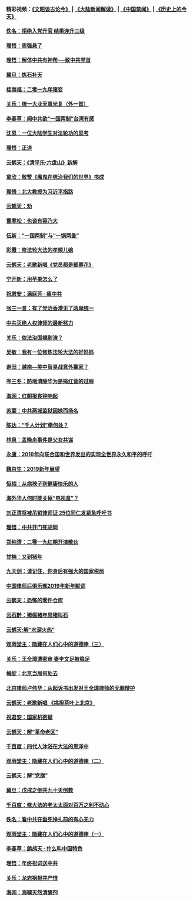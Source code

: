 #### 精彩视频：[《文昭谈古论今》](https://github.com/gfw-breaker/wenzhao/blob/master/README.md?t=01102130) | [《大陆新闻解读》](https://github.com/gfw-breaker/ntdtv-comedy/blob/master/README.md?t=01102130) | [《中国禁闻》](https://github.com/gfw-breaker/ntdtv-news/blob/master/README.md?t=01102130) | [《历史上的今天》](https://github.com/gfw-breaker/today-in-history/blob/master/README.md?t=01102130) 

#### [佚名：拒绝入党升官  结果连升三级](../pages/nsc993/n10965069.md?t=01102130) 

#### [理悟：周强悬了](../pages/nsc993/n10965044.md?t=01102130) 

#### [理悟：解体中共有神帮──致中共党首](../pages/nsc993/n10963824.md?t=01102130) 

#### [冀旦：炼石补天](../pages/nsc993/n10963818.md?t=01102130) 

#### [桂南福：二零一九年猪变](../pages/nsc993/n10963774.md?t=01102130) 

#### [关乐：统一大业天意光复（外一首）](../pages/nsc993/n10963765.md?t=01102130) 

#### [李春草：闻中共欲“一国两制”台湾有感](../pages/nsc993/n10963761.md?t=01102130) 

#### [沈思：一位大陆学生对法轮功的思考](../pages/nsc993/n10960706.md?t=01102130) 

#### [理悟：正道](../pages/nsc993/n10960529.md?t=01102130) 

#### [云鹤天：《清平乐‧六盘山》新解](../pages/nsc993/n10959258.md?t=01102130) 

#### [童欣：敬赞《魔鬼在统治我们的世界》书成](../pages/nsc993/n10959244.md?t=01102130) 

#### [理悟：北大教授为习近平指路](../pages/nsc993/n10959234.md?t=01102130) 

#### [云鹤天：劝](../pages/nsc993/n10959226.md?t=01102130) 

#### [曹寒松：也谈有容乃大](../pages/nsc993/n10959191.md?t=01102130) 

#### [伍新：“一国两制”与“一锅两彘”](../pages/nsc993/n10958297.md?t=01102130) 

#### [彩霞：修法轮大法的孝顺儿媳](../pages/nsc993/n10958333.md?t=01102130) 

#### [云鹤天：老歌新唱《党员都是罂粟花》](../pages/nsc993/n10958225.md?t=01102130) 

#### [宁开新：用苹果怎么了](../pages/nsc993/n10955962.md?t=01102130) 

#### [祝君安：满庭芳 · 瘟中共](../pages/nsc993/n10955949.md?t=01102130) 

#### [张三一言：有了党治香港无了两岸统一](../pages/nsc993/n10955943.md?t=01102130) 

#### [中共灭绝人权律师的最新努力](../pages/nsc993/n10954725.md?t=01102130) 

#### [关乐：依法治国裸剧演？](../pages/nsc993/n10952420.md?t=01102130) 

#### [吴敏：我有一位修炼法轮大法的好妈妈](../pages/nsc993/n10952484.md?t=01102130) 

#### [谢田：越南—美中贸易战意外赢家？](../pages/nsc993/n10940351.md?t=01102130) 

#### [岑三冬：防堵清除华为是捣红营的过程](../pages/nsc993/n10952342.md?t=01102130) 

#### [海网：红朝报丧钟响起](../pages/nsc993/n10951480.md?t=01102130) 

#### [苏蒙：中共燕城监狱因她而扬名](../pages/nsc993/n10951476.md?t=01102130) 

#### [陈达：“千人计划”牵何处？](../pages/nsc993/n10951466.md?t=01102130) 

#### [林泉：孟晚舟事件是父女共谋](../pages/nsc993/n10947780.md?t=01102130) 

#### [永康：2018年向联合国和世界发出的实现全世界永久和平的呼吁](../pages/nsc993/n10947756.md?t=01102130) 

#### [魏京生：2019新年展望](../pages/nsc993/n10947691.md?t=01102130) 

#### [恒梅：从病秧子到健康快乐的人](../pages/nsc993/n10947469.md?t=01102130) 

#### [海外华人何时能关掉“电视盒”？](../pages/nsc993/n10945406.md?t=01102130) 

#### [刘正清将被吊销律师证 25位同仁发紧急呼吁书](../pages/nsc993/n10944361.md?t=01102130) 

#### [理悟：中共开门死胡同](../pages/nsc993/n10944908.md?t=01102130) 

#### [郑纯清：二零一九红朝开演散伙](../pages/nsc993/n10944905.md?t=01102130) 

#### [甘楠：又到猪年](../pages/nsc993/n10944903.md?t=01102130) 

#### [九天剑：请记住，你身后有强大的国家税局](../pages/nsc993/n10944885.md?t=01102130) 

#### [中国律师后俱乐部2019年新年献词](../pages/nsc993/n10944348.md?t=01102130) 

#### [云鹤天：恐怖的零件仓库](../pages/nsc993/n10942847.md?t=01102130) 

#### [云石黔：猪瘟猪年思猪叫石](../pages/nsc993/n10943180.md?t=01102130) 

#### [云鹤天:解“水深火热”](../pages/nsc993/n10942828.md?t=01102130) 

#### [观雨堂主：隐藏在人们心中的道德律（三）](../pages/nsc993/n10941445.md?t=01102130) 

#### [关乐：王全璋遭密审 妻李文足被稳足](../pages/nsc993/n10941420.md?t=01102130) 

#### [梅绽：北京当局何处去](../pages/nsc993/n10941407.md?t=01102130) 

#### [北京律师卢伟华：从起诉书出发对王全璋律师的无罪辩护](../pages/nsc993/n10939303.md?t=01102130) 

#### [云鹤天：老歌新唱 《挑担茶叶上北京》](../pages/nsc993/n10937870.md?t=01102130) 

#### [祝君安：国家机密赋](../pages/nsc993/n10937863.md?t=01102130) 

#### [云鹤天：解“革命老区”](../pages/nsc993/n10937858.md?t=01102130) 

#### [千百度：四代人沐浴在大法的恩泽中](../pages/nsc993/n10937630.md?t=01102130) 

#### [观雨堂主：隐藏在人们心中的道德律（二）](../pages/nsc993/n10937219.md?t=01102130) 

#### [云鹤天：解“党旗”](../pages/nsc993/n10937211.md?t=01102130) 

#### [冀旦：戊戌之倒共九十天倒数](../pages/nsc993/n10937168.md?t=01102130) 

#### [千百度：修大法的老太太面对百万之利不动心](../pages/nsc993/n10934913.md?t=01102130) 

#### [佚名：看中共在垂死挣扎前的有心无力](../pages/nsc993/n10934707.md?t=01102130) 

#### [观雨堂主：隐藏在人们心中的道德律（一）](../pages/nsc993/n10934699.md?t=01102130) 

#### [李春草：鹧鸪天 ‧ 什么叫中国特色](../pages/nsc993/n10934694.md?t=01102130) 

#### [理悟：年终祝词送中共](../pages/nsc993/n10933269.md?t=01102130) 

#### [关乐：龙岩祸根共产恨](../pages/nsc993/n10933253.md?t=01102130) 

#### [海网：海啸天然清醒剂](../pages/nsc993/n10933251.md?t=01102130) 

